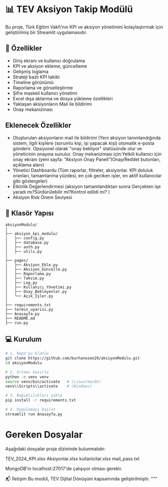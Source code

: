# 📊 TEV Aksiyon Takip Modülü

Bu proje, Türk Eğitim Vakfı’nın KPI ve aksiyon yönetimini kolaylaştırmak için geliştirilmiş bir Streamlit uygulamasıdır.

## 🚀 Özellikler

- Giriş ekranı ve kullanıcı doğrulama
- KPI ve aksiyon ekleme, güncelleme
- Gelişmiş loglama
- Strateji bazlı KPI takibi
- Timeline görünümü
- Raporlama ve görselleştirme
- Şifre maskeli kullanıcı yönetimi
- Excel dışa aktarma ve dosya yükleme özellikleri
- Yaklaşan aksiyonların Mail ile bildirimi
- Onay mekanizması

## Eklenecek Özellikler

- Oluşturulan aksiyonların mail ile bildirimi (Yeni aksiyon tanımlandığında sistem, ilgili kişilere (sorumlu kişi, işi yapacak kişi) otomatik e-posta gönderir. Opsiyonel olarak "onay bekliyor" statüsünde olur ve yöneticinin onayına sunulur. Onay mekanizması için:Yetkili kullanıcı için onay ekranı (yeni sayfa: “Aksiyon Onay Paneli”)Onay/Reddet butonları, açıklama alanı)
- Yönetici Dashboardu (Tüm raporlar, filtreler, aksiyonlar. KPI doluluk oranları, tamamlanma yüzdesi, en çok geciken işler, en aktif kullanıcılar gibi göstergeler)
- Etkinlik Değerlendirmesi (aksiyon tamamlandıktan sonra Gerçekten işe yaradı mı?Sürdürülebilir mi?Kontrol edildi mi? )
- Aksiyon Risk Önem Seviyesi


## 📁 Klasör Yapısı

```text
aksiyonModulu/
│
├── aksiyon_kpi_modulu/
│   ├── config.py
│   ├── database.py
│   ├── auth.py
│   ├── utils.py
│
├── pages/
│   ├── Aksiyon_Ekle.py
│   ├── Aksiyon_Güncelle.py
│   ├── Raporlama.py
│   ├── Takvim.py
│   ├── Log.py
│   ├── Kullanıcı_Yönetimi.py
│   ├── Onay_Bekleyenler.py
│   └── Açık_İşler.py
│
├── requirements.txt
├── termin_uyarisi.py
├── Anasayfa.py
├── README.md
├── run.py
```

## 💻 Kurulum

```bash
# 1. Repo'yu klonla
git clone https://github.com/burhanozen29/aksiyonModulu.git
cd aksiyonModulu

# 2. Ortamı hazırla
python -m venv venv
source venv/bin/activate   # (Linux/macOS)
venv\\Scripts\\activate    # (Windows)

# 3. Bağımlılıkları yükle
pip install -r requirements.txt

# 4. Uygulamayı başlat
streamlit run Anasayfa.py
```

# Gereken Dosyalar
Aşağıdaki dosyalar proje dizininde bulunmalıdır:

TEV_2024_KPI.xlsx
Aksiyonlar.xlsx
kullanicilar.xlsx
mail_pass.txt

MongoDB'in localhost:27017'de çalışıyor olması gerekir.

📬 İletişim
Bu modül, TEV Dijital Dönüşüm kapsamında geliştirilmiştir.
"""







